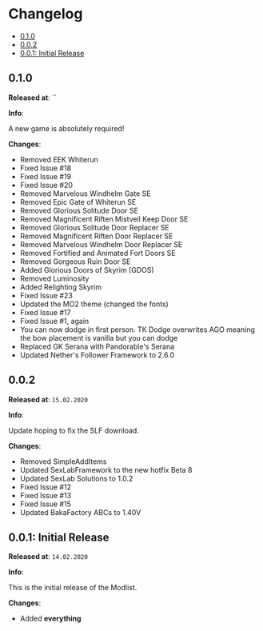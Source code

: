 # Changelog

- [0.1.0](#010)
- [0.0.2](#002)
- [0.0.1: Initial Release](#001-initial-release)

## 0.1.0

**Released at**: ``

**Info**:

A new game is absolutely required!

**Changes**:

- Removed EEK Whiterun
- Fixed Issue #18
- Fixed Issue #19
- Fixed Issue #20
- Removed Marvelous Windhelm Gate SE
- Removed Epic Gate of Whiterun SE
- Removed Glorious Solitude Door SE
- Removed Magnificent Riften Mistveil Keep Door SE
- Removed Glorious Solitude Door Replacer SE
- Removed Magnificent Riften Door Replacer SE
- Removed Marvelous Windhelm Door Replacer SE
- Removed Fortified and Animated Fort Doors SE
- Removed Gorgeous Ruin Door SE
- Added Glorious Doors of Skyrim (GDOS)
- Removed Luminosity
- Added Relighting Skyrim
- Fixed Issue #23
- Updated the MO2 theme (changed the fonts)
- Fixed Issue #17
- Fixed Issue #1, again
- You can now dodge in first person. TK Dodge overwrites AGO meaning the bow placement is vanilla but you can dodge
- Replaced GK Serana with Pandorable's Serana
- Updated Nether's Follower Framework to 2.6.0

## 0.0.2

**Released at**: `15.02.2020`

**Info**:

Update hoping to fix the SLF download.

**Changes**:

- Removed SimpleAddItems
- Updated SexLabFramework to the new hotfix Beta 8
- Updated SexLab Solutions to 1.0.2
- Fixed Issue #12
- Fixed Issue #13
- Fixed Issue #15
- Updated BakaFactory ABCs to 1.40V

## 0.0.1: Initial Release

**Released at**: `14.02.2020`

**Info**:

This is the initial release of the Modlist.

**Changes**:

- Added **everything**
